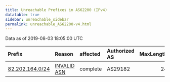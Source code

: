 ```yaml
---
title: Unreachable Prefixes in AS62200 (IPv4)
datatable: true
sidebar: unreachable_sidebar
permalink: unreachable_AS62200-v4.html
---
```


Data as of 2019-08-03 18:05:00 UTC


<div class="datatable-begin"></div>

| Prefix                                                   | Reason                                                                                                 | affected   | Authorized AS   |   MaxLength | Anchor                                         |   unreachable /24s |
|:---------------------------------------------------------|:-------------------------------------------------------------------------------------------------------|:-----------|:----------------|------------:|:-----------------------------------------------|-------------------:|
| [82.202.164.0/24](https://stat.ripe.net/82.202.164.0/24) | [INVALID ASN](https://rpki-validator.ripe.net/announcement-preview?asn=AS62200&prefix=82.202.164.0/24) | complete   | AS29182         |          24 | [RIPE](unreachable_RIPE_NCC_RPKI_Root-v4.html) |                  1 |

<div class="datatable-end"></div>